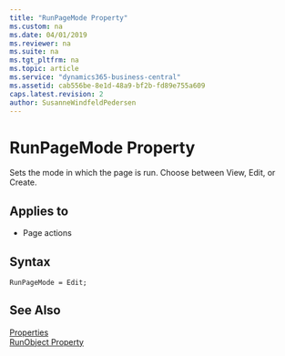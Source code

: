 ```yaml
---
title: "RunPageMode Property"
ms.custom: na
ms.date: 04/01/2019
ms.reviewer: na
ms.suite: na
ms.tgt_pltfrm: na
ms.topic: article
ms.service: "dynamics365-business-central"
ms.assetid: cab556be-8e1d-48a9-bf2b-fd89e755a609
caps.latest.revision: 2
author: SusanneWindfeldPedersen
---
```


 

# RunPageMode Property
Sets the mode in which the page is run. Choose between View, Edit, or Create.  

## Applies to  

-   Page actions  
   
## Syntax
```
RunPageMode = Edit;
```

## See Also  
[Properties](devenv-properties.md)  
 [RunObject Property](devenv-runobject-property.md)